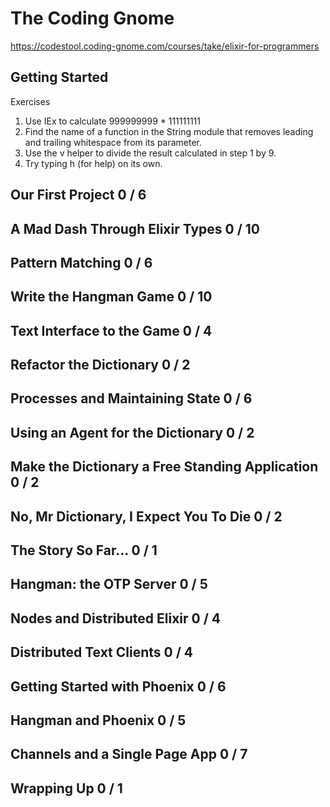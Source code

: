 # The Coding Gnome

https://codestool.coding-gnome.com/courses/take/elixir-for-programmers

## Getting Started

Exercises
1. Use IEx to calculate 999999999 * 111111111
2. Find the name of a function in the String module that
   removes leading and trailing whitespace from its parameter.
3. Use the v helper to divide the result calculated in step 1
   by 9.
4. Try typing h (for help) on its own.

## Our First Project 0 / 6

## A Mad Dash Through Elixir Types 0 / 10

## Pattern Matching 0 / 6

## Write the Hangman Game 0 / 10

## Text Interface to the Game 0 / 4

## Refactor the Dictionary 0 / 2

## Processes and Maintaining State 0 / 6

## Using an Agent for the Dictionary 0 / 2

## Make the Dictionary a Free Standing Application 0 / 2

## No, Mr Dictionary, I Expect You To Die 0 / 2

## The Story So Far… 0 / 1

## Hangman: the OTP Server 0 / 5

## Nodes and Distributed Elixir 0 / 4

## Distributed Text Clients 0 / 4

## Getting Started with Phoenix 0 / 6

## Hangman and Phoenix 0 / 5

## Channels and a Single Page App 0 / 7

## Wrapping Up 0 / 1

